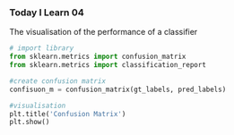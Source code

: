 ### Today I Learn 04

The visualisation of the performance of a classifier


```python
# import library
from sklearn.metrics import confusion_matrix
from sklearn.metrics import classification_report

#create confusion matrix
confisuon_m = confusion_matrix(gt_labels, pred_labels)

#visualisation
plt.title('Confusion Matrix')
plt.show()
```

